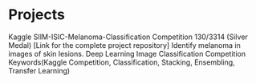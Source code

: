 # **Projects**
 Kaggle SIIM-ISIC-Melanoma-Classification Competition 130/3314 (Silver Medal) [Link for the complete project repository]
Identify melanoma in images of skin lesions.
Deep Learning Image Classification Competition
Keywords(Kaggle Competition, Classification, Stacking, Ensembling, Transfer Learning)
